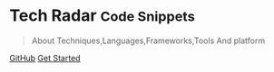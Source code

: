 # Tech Radar <small>Code Snippets</small>

> About Techniques,Languages,Frameworks,Tools And platform

[GitHub](https://github.com/yunlzheng/)
[Get Started](#code-snippets)